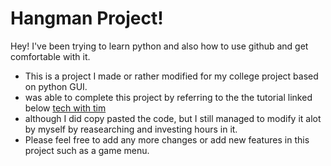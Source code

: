 # Hangman Project!
Hey! 
I've been trying to learn python and also how to use github and get comfortable with it.
- This is a project I made or rather modified for my college project based on python GUI.
- was able to complete this project by referring to the the tutorial linked below
[tech with tim](https://www.youtube.com/watch?v=UEO1B_llDnc)
- although I did copy pasted the code, but I still managed to modify it alot by myself by reasearching and investing hours in it.
- Please feel free to add any more changes or add new features in this project such as a game menu.
